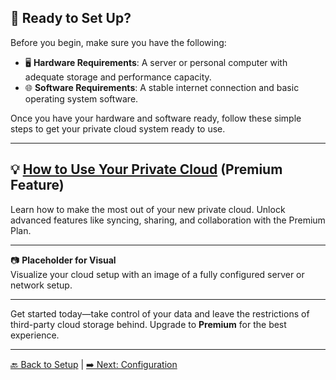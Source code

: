 ## 🚀 Ready to Set Up?

Before you begin, make sure you have the following:

- 🖥️ **Hardware Requirements**: A server or personal computer with adequate storage and performance capacity.
- 🌐 **Software Requirements**: A stable internet connection and basic operating system software.

Once you have your hardware and software ready, follow these simple steps to get your private cloud system ready to use.

---

## 💡 [How to Use Your Private Cloud](how-to-use.md) (Premium Feature)

Learn how to make the most out of your new private cloud. Unlock advanced features like syncing, sharing, and collaboration with the Premium Plan.

---

📷 **Placeholder for Visual**  
Visualize your cloud setup with an image of a fully configured server or network setup.

---

Get started today—take control of your data and leave the restrictions of third-party cloud storage behind. Upgrade to **Premium** for the best experience.

---

[🔙 Back to Setup](setup.md) | [➡️ Next: Configuration](configuration.md)

